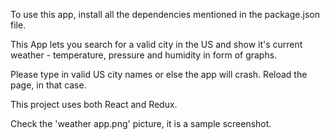 To use this app, install all the dependencies mentioned in the package.json file.

This App lets you search for a valid city in the US and show it's current weather - temperature, pressure and humidity in form of graphs.

Please type in valid US city names or else the app will crash. Reload the page, in that case.

This project uses both React and Redux.

Check the 'weather app.png' picture, it is a sample screenshot. 
